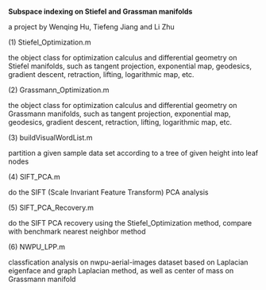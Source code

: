 <b>Subspace indexing on Stiefel and Grassman manifolds</b>

a project by Wenqing Hu, Tiefeng Jiang and Li Zhu

(1) Stiefel_Optimization.m 

the object class for optimization calculus and differential geometry on Stiefel manifolds, such as tangent projection, exponential map, geodesics, gradient descent, retraction, lifting, logarithmic map, etc.

(2) Grassmann_Optimization.m

the object class for optimization calculus and differential geometry on Grassmann manifolds, such as tangent projection, exponential map, geodesics, gradient descent, retraction, lifting, logarithmic map, etc.

(3) buildVisualWordList.m

partition a given sample data set according to a tree of given height into leaf nodes

(4) SIFT_PCA.m

do the SIFT (Scale Invariant Feature Transform) PCA analysis

(5) SIFT_PCA_Recovery.m

do the SIFT PCA recovery using the Stiefel_Optimization method, compare with benchmark nearest neighbor method

(6) NWPU_LPP.m

classfication analysis on nwpu-aerial-images dataset based on Laplacian eigenface and graph Laplacian method, as well as center of mass on Grassmann manifold
